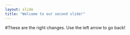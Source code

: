 ```yaml
---
layout: slide
title: "Welcome to our second slide!"
---
```

#These are the right changes.
Use the left arrow to go back!
